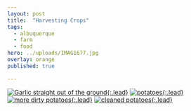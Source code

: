 ```yaml
---
layout: post
title:  "Harvesting Crops"
tags:
  - albuquerque
  - farm
  - food
hero: ../uploads/IMAG1677.jpg
overlay: orange
published: true

---
```


[![Garlic straight out of the ground](../uploads/IMAG1677.jpg){:.lead}](../uploads/IMAG1677.jpg)
[![potatoes](../uploads/IMAG2002.jpg){:.lead}](../uploads/IMAG2002.jpg)
[![more dirty potatoes](../uploads/IMAG2125.jpg){:.lead}](../uploads/IMAG2125.jpg)
[![cleaned potatoes](../uploads/IMAG2126.jpg){:.lead}](../uploads/IMAG2126.jpg)